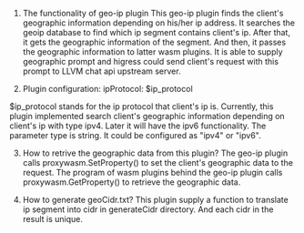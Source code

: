 1. The functionality of geo-ip plugin
This geo-ip plugin finds the client's geographic information depending on his/her ip address. It searches the geoip database to find which ip segment contains client's ip. After that, it gets the geographic information of the segment. And then, it passes the geographic information to latter wasm plugins. It is able to supply geographic prompt and higress could send client's request with this prompt to LLVM chat api upstream server.


2. Plugin configuration:
ipProtocol: $ip_protocol

$ip_protocol stands for the ip protocol that client's ip is. Currently, this plugin implemented search client's geographic information depending on client's ip with type ipv4. Later it will have the ipv6 functionality. The parameter type is string. It could be configured as "ipv4" or "ipv6".


3. How to retrive the geographic data from this plugin?
The geo-ip plugin calls proxywasm.SetProperty() to set the client's geographic data to the request. The program of wasm plugins behind the geo-ip plugin calls proxywasm.GetProperty() to retrieve the geographic data.


4. How to generate geoCidr.txt?
This plugin supply a function to translate ip segment into cidr in generateCidr directory. And each cidr in the result is unique.




